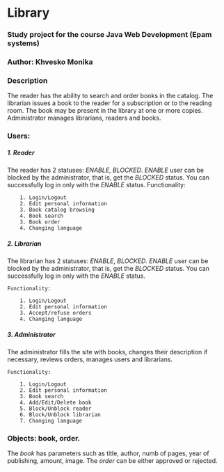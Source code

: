 # Library
### Study project for the course Java Web Development (Epam systems)
### Author: Khvesko Monika

### Description
The reader has the ability to search and order books in the catalog. The librarian issues a book to the reader for a subscription or to the reading room. The book may be present in the library at one or more copies. Administrator manages librarians, readers and books.
### Users:
##### 1. Reader
The reader has 2 statuses: *ENABLE*, *BLOCKED*. *ENABLE* user can be blocked by the administrator, that is, get the *BLOCKED* status. You can successfully log in only with the *ENABLE* status. 
    Functionality:

        1. Login/Logout
        2. Edit personal information
        3. Book catalog browsing
        4. Book search
        3. Book order
        4. Changing language
##### 2. Librarian

The librarian has 2 statuses: *ENABLE*, *BLOCKED*. *ENABLE* user can be blocked by the administrator, that is, get the *BLOCKED* status. You can successfully log in only with the *ENABLE* status. 

    Functionality:
    
        1. Login/Logout
        2. Edit personal information
        3. Accept/refuse orders
        4. Changing language
        
##### 3. Administrator

The administrator fills the site with books, changes their description if necessary, reviews orders, manages users and librarians.

    Functionality:
    
        1. Login/Logout
        2. Edit personal information
        3. Book search
        4. Add/Edit/Delete book
        5. Block/Unblock reader
        6. Block/Unblock librarian
        7. Changing language
    
### **Objects:** **book**, **order**.
The *book* has parameters such as title, author, numb of pages, year of publishing, amount, image. The *order* can be either approved or rejected.
